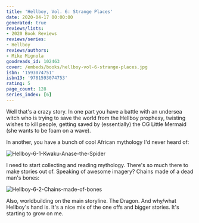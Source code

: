 ```yaml
---
title: 'Hellboy, Vol. 6: Strange Places'
date: 2020-04-17 00:00:00
generated: true
reviews/lists:
- 2020 Book Reviews
reviews/series:
- Hellboy
reviews/authors:
- Mike Mignola
goodreads_id: 102463
cover: /embeds/books/hellboy-vol-6-strange-places.jpg
isbn: '1593074751'
isbn13: '9781593074753'
rating: 5
page_count: 128
series_index: [6]
---
```

Well that's a crazy story. In one part you have a battle with an undersea witch who is trying to save the world from the Hellboy prophesy, twisting wishes to kill people, getting saved by (essentially) the OG Little Mermaid (she wants to be foam on a wave).  

In another, you have a bunch of cool African mythology I'd never heard of:  

<!--more-->

![Hellboy-6-1-Kwaku-Anase-the-Spider](/embeds/books/attachments/hellboy-6-1-kwaku-anase-the-spider.png)  

I need to start collecting and reading mythology. There's so much there to make stories out of. Speaking of awesome imagery? Chains made of a dead man's bones:  

![Hellboy-6-2-Chains-made-of-bones](/embeds/books/attachments/hellboy-6-2-chains-made-of-bones.png)  

Also, worldbuilding on the main storyline. The Dragon. And why/what Hellboy's hand is. It's a nice mix of the one offs and bigger stories. It's starting to grow on me.